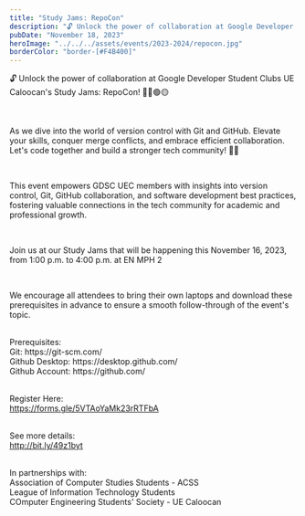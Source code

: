 ```yaml
---
title: "Study Jams: RepoCon"
description: "🔓 Unlock the power of collaboration at Google Developer Student Clubs UE Caloocan's Study Jams: RepoCon! 🔴🔵🟢🟡"
pubDate: "November 18, 2023"
heroImage: "../../../assets/events/2023-2024/repocon.jpg"
borderColor: "border-[#F4B400]"
---
```


🔓 Unlock the power of collaboration at Google Developer Student Clubs UE Caloocan's Study Jams: RepoCon! 🔴🔵🟢🟡

<br />

As we dive into the world of version control with Git and GitHub. Elevate your skills, conquer merge conflicts, and embrace efficient collaboration. Let's code together and build a stronger tech community! 🚀✨

<br />

This event empowers GDSC UEC members with insights into version control, Git, GitHub collaboration, and software development best practices, fostering valuable connections in the tech community for academic and professional growth.

<br />

Join us at our Study Jams that will be happening this November 16, 2023, from 1:00 p.m. to 4:00 p.m. at EN MPH 2

<br />

We encourage all attendees to bring their own laptops and download these prerequisites in advance to ensure a smooth follow-through of the event's topic. <br />

<br />
Prerequisites: <br />
Git: https://git-scm.com/
<br />
Github Desktop: https://desktop.github.com/
<br />
Github Account: https://github.com/
<br /><br />

Register Here: <br />
https://forms.gle/5VTAoYaMk23rRTFbA
<br /> <br />

See more details: <br />
http://bit.ly/49z1byt
<br /> <br />

In partnerships with: <br />
Association of Computer Studies Students - ACSS <br />
League of Information Technology Students <br />
COmputer Engineering Students' Society - UE Caloocan <br />
